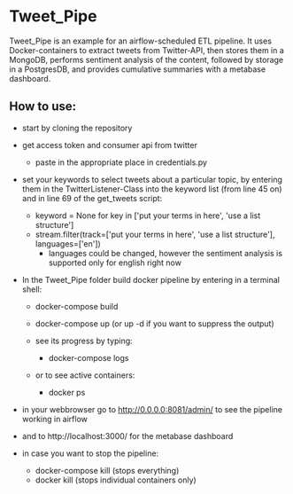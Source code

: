 # Tweet_Pipe
Tweet_Pipe is an example for an airflow-scheduled ETL pipeline. It uses Docker-containers to extract tweets from Twitter-API, then stores them in a MongoDB, performs sentiment analysis of the content, followed by storage in a PostgresDB, and provides cumulative summaries with a metabase dashboard.

## How to use:
- start by cloning the repository
- get access token and consumer api from twitter
  - paste in the appropriate place in credentials.py

- set your keywords to select tweets about a particular topic, by entering them in the TwitterListener-Class into the keyword list (from line 45 on) and in line 69 of the get_tweets script:
  - keyword = None
        for key in ['put your terms in here', 'use a list structure']
  - stream.filter(track=['put your terms in here', 'use a list structure'], languages=['en'])
    - languages could be changed, however the sentiment analysis is supported only for english right now
- In the Tweet_Pipe folder build docker pipeline by entering in a terminal shell:
  - docker-compose build
  - docker-compose up (or up -d if you want to suppress the output)

  - see its progress by typing:
    - docker-compose logs
  - or to see active containers:
      - docker ps
- in your webbrowser go to http://0.0.0.0:8081/admin/ to see the pipeline working in airflow
- and to http://localhost:3000/ for the metabase dashboard

- in case you want to stop the pipeline:
  - docker-compose kill (stops everything)
  - docker kill <process> (stops individual containers only)
